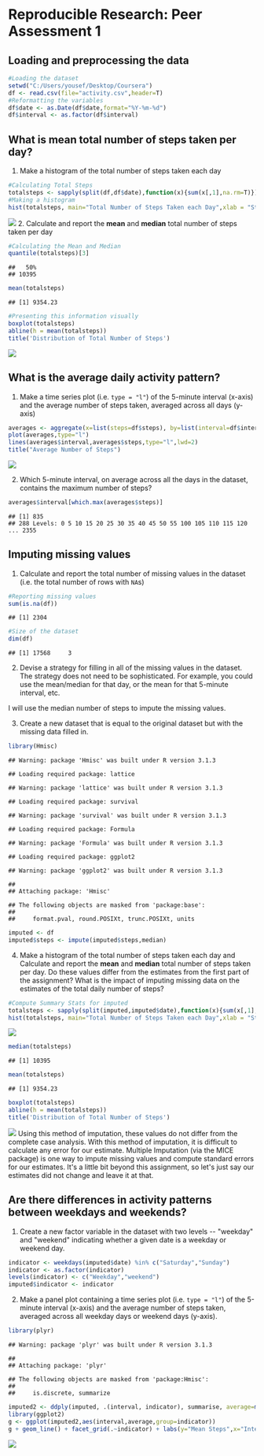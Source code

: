 # Reproducible Research: Peer Assessment 1


## Loading and preprocessing the data


```r
#Loading the dataset
setwd("C:/Users/yousef/Desktop/Coursera")
df <- read.csv(file="activity.csv",header=T)
#Reformatting the variables
df$date <- as.Date(df$date,format="%Y-%m-%d")
df$interval <- as.factor(df$interval)
```


## What is mean total number of steps taken per day?

1. Make a histogram of the total number of steps taken each day

```r
#Calculating Total Steps
totalsteps <- sapply(split(df,df$date),function(x){sum(x[,1],na.rm=T)})
#Making a histogram
hist(totalsteps, main="Total Number of Steps Taken each Day",xlab = "Steps")
```

![](PA1_template_files/figure-html/unnamed-chunk-2-1.png)
2. Calculate and report the **mean** and **median** total number of
   steps taken per day
   

```r
#Calculating the Mean and Median
quantile(totalsteps)[3]
```

```
##   50% 
## 10395
```

```r
mean(totalsteps)
```

```
## [1] 9354.23
```

```r
#Presenting this information visually
boxplot(totalsteps)
abline(h = mean(totalsteps))
title('Distribution of Total Number of Steps')
```

![](PA1_template_files/figure-html/unnamed-chunk-3-1.png)

## What is the average daily activity pattern?

1. Make a time series plot (i.e. `type = "l"`) of the 5-minute
   interval (x-axis) and the average number of steps taken, averaged
   across all days (y-axis)


```r
averages <- aggregate(x=list(steps=df$steps), by=list(interval=df$interval),FUN=mean, na.rm=TRUE)
plot(averages,type="l")
lines(averages$interval,averages$steps,type="l",lwd=2)
title("Average Number of Steps")
```

![](PA1_template_files/figure-html/unnamed-chunk-4-1.png)

2. Which 5-minute interval, on average across all the days in the
   dataset, contains the maximum number of steps?
   
 
 ```r
 averages$interval[which.max(averages$steps)]
 ```
 
 ```
 ## [1] 835
 ## 288 Levels: 0 5 10 15 20 25 30 35 40 45 50 55 100 105 110 115 120 ... 2355
 ```


## Imputing missing values

1. Calculate and report the total number of missing values in the
   dataset (i.e. the total number of rows with `NA`s)


```r
#Reporting missing values
sum(is.na(df))
```

```
## [1] 2304
```

```r
#Size of the dataset
dim(df)
```

```
## [1] 17568     3
```
2. Devise a strategy for filling in all of the missing values in the
   dataset. The strategy does not need to be sophisticated. For
   example, you could use the mean/median for that day, or the mean
   for that 5-minute interval, etc.
   
I will use the median number of steps to impute the missing values.

3. Create a new dataset that is equal to the original dataset but with
   the missing data filled in.


```r
library(Hmisc)
```

```
## Warning: package 'Hmisc' was built under R version 3.1.3
```

```
## Loading required package: lattice
```

```
## Warning: package 'lattice' was built under R version 3.1.3
```

```
## Loading required package: survival
```

```
## Warning: package 'survival' was built under R version 3.1.3
```

```
## Loading required package: Formula
```

```
## Warning: package 'Formula' was built under R version 3.1.3
```

```
## Loading required package: ggplot2
```

```
## Warning: package 'ggplot2' was built under R version 3.1.3
```

```
## 
## Attaching package: 'Hmisc'
```

```
## The following objects are masked from 'package:base':
## 
##     format.pval, round.POSIXt, trunc.POSIXt, units
```

```r
imputed <- df
imputed$steps <- impute(imputed$steps,median)
```
4. Make a histogram of the total number of steps taken each day and
   Calculate and report the **mean** and **median** total number of
   steps taken per day. Do these values differ from the estimates from
   the first part of the assignment? What is the impact of imputing
   missing data on the estimates of the total daily number of steps?


```r
#Compute Summary Stats for imputed
totalsteps <- sapply(split(imputed,imputed$date),function(x){sum(x[,1],na.rm=T)})
hist(totalsteps, main="Total Number of Steps Taken each Day",xlab = "Steps")
```

![](PA1_template_files/figure-html/unnamed-chunk-8-1.png)

```r
median(totalsteps)
```

```
## [1] 10395
```

```r
mean(totalsteps)
```

```
## [1] 9354.23
```

```r
boxplot(totalsteps)
abline(h = mean(totalsteps))
title('Distribution of Total Number of Steps')
```

![](PA1_template_files/figure-html/unnamed-chunk-8-2.png)
 Using this method of imputation, these values do not differ from the complete
  case analysis. With this method of imputation, it is difficult to calculate
  any error for our estimate. Multiple Imputation (via the MICE package) is
  one way to impute missing values and compute standard errors for our estimates.
  It's a little bit beyond this assignment, so let's just say our estimates
  did not change and leave it at that.
   
## Are there differences in activity patterns between weekdays and weekends?

1. Create a new factor variable in the dataset with two levels --
   "weekday" and "weekend" indicating whether a given date is a
   weekday or weekend day.
   

```r
indicator <- weekdays(imputed$date) %in% c("Saturday","Sunday")
indicator <- as.factor(indicator)
levels(indicator) <- c("Weekday","weekend")
imputed$indicator <- indicator
```
 
2. Make a panel plot containing a time series plot (i.e. `type = "l"`)
   of the 5-minute interval (x-axis) and the average number of steps
   taken, averaged across all weekday days or weekend days
   (y-axis).
   
   

```r
library(plyr)
```

```
## Warning: package 'plyr' was built under R version 3.1.3
```

```
## 
## Attaching package: 'plyr'
```

```
## The following objects are masked from 'package:Hmisc':
## 
##     is.discrete, summarize
```

```r
imputed2 <- ddply(imputed, .(interval, indicator), summarise, average=mean(steps))
library(ggplot2)
g <- ggplot(imputed2,aes(interval,average,group=indicator))
g + geom_line() + facet_grid(.~indicator) + labs(y="Mean Steps",x="Interval")
```

![](PA1_template_files/figure-html/unnamed-chunk-10-1.png)
